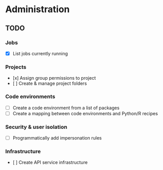 # Administration

## TODO

### Jobs 
- [x] List jobs currently running

### Projects
- [x] Assign group permissions to project
- [ ] Create & manage project folders
### Code environments
- [ ] Create a code environment from a list of packages
- [ ] Create a mapping between code environments and Python/R recipes

### Security & user isolation
- [ ] Programmatically add impersonation rules

### Infrastructure
- [ ] Create API service infrastructure


